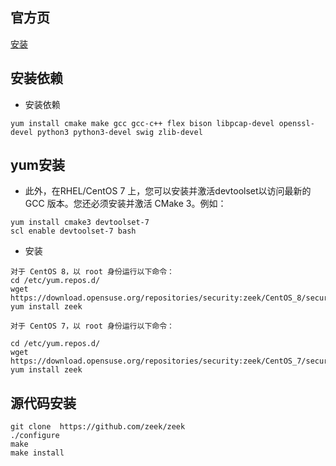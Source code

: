 ## 官方页
[安装](https://docs.zeek.org/en/master/install.html)

## 安装依赖
* 安装依赖
```
yum install cmake make gcc gcc-c++ flex bison libpcap-devel openssl-devel python3 python3-devel swig zlib-devel
```

## yum安装


* 此外，在RHEL/CentOS 7 上，您可以安装并激活devtoolset以访问最新的 GCC 版本。您还必须安装并激活 CMake 3。例如：
```
yum install cmake3 devtoolset-7
scl enable devtoolset-7 bash
```

* 安装
```
对于 CentOS 8，以 root 身份运行以下命令：
cd /etc/yum.repos.d/
wget https://download.opensuse.org/repositories/security:zeek/CentOS_8/security:zeek.repo
yum install zeek

对于 CentOS 7，以 root 身份运行以下命令：

cd /etc/yum.repos.d/
wget https://download.opensuse.org/repositories/security:zeek/CentOS_7/security:zeek.repo
yum install zeek

```
## 源代码安装
```
git clone  https://github.com/zeek/zeek
./configure
make
make install
```
